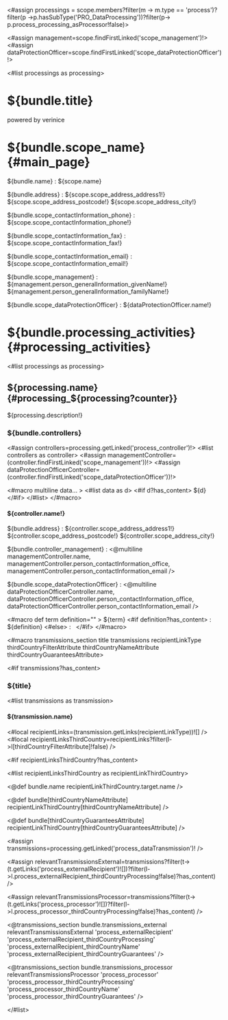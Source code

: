 <#assign processings = scope.members?filter(m -> m.type == 'process')?filter(p ->p.hasSubType('PRO_DataProcessing'))?filter(p-> p.process_processing_asProcessor!false)>

<#assign management=scope.findFirstLinked('scope_management')!>
<#assign dataProtectionOfficer=scope.findFirstLinked('scope_dataProtectionOfficer')!>

<style>
<#include "styles/default.css">
.scopeinfo {
  padding-top: 2mm;
}
dt {
  font-weight: 600;
}
.scopeinfo dd {
  padding-bottom: 2mm;
}
.processinfo h3 {
  page-break-after: avoid;
}
.processinfo dl {
  padding-left: 4mm;
}

.transmissioninfo {
  page-break-inside: avoid;
}

.transmissioninfo dl {
  padding-bottom: 2mm;
}
</style>

<bookmarks>
  <bookmark name="${bundle.scope_name}" href="#main_page"/>
  <bookmark name="${bundle.processing_activities}" href="#processing_activities">
<#list processings as processing>
    <bookmark name="${processing.name}" href="#processing_${processing?counter}"/>
</#list>
  </bookmark>
</bookmarks>

<div class="cover">
<h1>${bundle.title}</h1>
<p>powered by verinice</p>
</div>

# ${bundle.scope_name}{#main_page}

<div class="scopeinfo">

${bundle.name}
: ${scope.name}

${bundle.address}
: ${scope.scope_address_address1!}  
${scope.scope_address_postcode!} ${scope.scope_address_city!}

${bundle.scope_contactInformation_phone}
: ${scope.scope_contactInformation_phone!}

${bundle.scope_contactInformation_fax}
: ${scope.scope_contactInformation_fax!}

${bundle.scope_contactInformation_email}
: ${scope.scope_contactInformation_email!}

${bundle.scope_management}
: ${management.person_generalInformation_givenName!} ${management.person_generalInformation_familyName!}

${bundle.scope_dataProtectionOfficer}
: ${dataProtectionOfficer.name!}

</div>

<div class="pagebreak"/>

# ${bundle.processing_activities}{#processing_activities}

<#list processings as processing>

<div class="processinfo">

## ${processing.name} {#processing_${processing?counter}}

${processing.description!}


### ${bundle.controllers}

<#assign controllers=processing.getLinked('process_controller')!>
<#list controllers as controller>
<#assign managementController=(controller.findFirstLinked('scope_management'))!>
<#assign dataProtectionOfficerController=(controller.findFirstLinked('scope_dataProtectionOfficer'))!>

<div class="controllerinfo">

<#macro multiline data... >
<#list data as d>
 <#if d?has_content>
   ${d}  
 </#if>
</#list>
</#macro>

#### ${controller.name!}

${bundle.address}
: ${controller.scope_address_address1!}  
${controller.scope_address_postcode!} ${controller.scope_address_city!}

${bundle.controller_management}
: <@multiline managementController.name, managementController.person_contactInformation_office, managementController.person_contactInformation_email />

${bundle.scope_dataProtectionOfficer}
: <@multiline dataProtectionOfficerController.name, dataProtectionOfficerController.person_contactInformation_office, dataProtectionOfficerController.person_contactInformation_email />

</div>

<#macro def term definition="" >
${term}
<#if definition?has_content>
: ${definition}
<#else>
: &nbsp;
</#if>
</#macro>

<#macro transmissions_section title transmissions recipientLinkType thirdCountryFilterAttribute thirdCountryNameAttribute thirdCountryGuaranteesAttribute>

<#if transmissions?has_content>

### ${title}

<#list transmissions as transmission>

<div class="transmissioninfo">

#### ${transmission.name}

<#local recipientLinks=(transmission.getLinks(recipientLinkType))![] />
<#local recipientLinksThirdCountry=recipientLinks?filter(l->l[thirdCountryFilterAttribute]!false) />

<#if recipientLinksThirdCountry?has_content>

<#list recipientLinksThirdCountry as recipientLinkThirdCountry>
<div class="recipientinfo">

<@def bundle.name recipientLinkThirdCountry.target.name />

<@def bundle[thirdCountryNameAttribute] recipientLinkThirdCountry[thirdCountryNameAttribute] />

<@def bundle[thirdCountryGuaranteesAttribute] recipientLinkThirdCountry[thirdCountryGuaranteesAttribute] />

</div>
</#list>
</#if>
</div>
</#list>
</#if>
</#macro>

<#assign transmissions=processing.getLinked('process_dataTransmission')! />

<#assign relevantTransmissionsExternal=transmissions?filter(t-> 
  (t.getLinks('process_externalRecipient')![])?filter(l->l.process_externalRecipient_thirdCountryProcessing!false)?has_content) />

<#assign relevantTransmissionsProcessor=transmissions?filter(t-> 
  (t.getLinks('process_processor')![])?filter(l->l.process_processor_thirdCountryProcessing!false)?has_content) />

<@transmissions_section 
  bundle.transmissions_external
  relevantTransmissionsExternal
  'process_externalRecipient'
  'process_externalRecipient_thirdCountryProcessing'
  'process_externalRecipient_thirdCountryName'
  'process_externalRecipient_thirdCountryGuarantees' />

<@transmissions_section 
  bundle.transmissions_processor
  relevantTransmissionsProcessor
  'process_processor'
  'process_processor_thirdCountryProcessing'
  'process_processor_thirdCountryName'
  'process_processor_thirdCountryGuarantees' />

</#list>
</div>
</#list>
